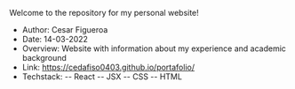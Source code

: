 Welcome to the repository for my personal website!

- Author: Cesar Figueroa
- Date: 14-03-2022
- Overview: Website with information about my experience and academic background
- Link: https://cedafiso0403.github.io/portafolio/
- Techstack:
  -- React
  -- JSX
  -- CSS
  -- HTML
